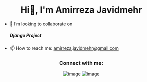  <h1 align="center"'>Hi👋, I'm Amirreza Javidmehr</h1>
<ul>
  <li>
👯 I’m looking to collaborate on <h5 display = "inline-block">Django Project</h5>
  </li>
  <li>
 📫 How to reach me: <a href='mailto:amirreza.javidmehr@gmail.com'>amirreza.javidmehr@gmail.com</a>
  </li>
</ul>

<h3 align="center">Connect with me:</h3>
<div align="center">

[![image](https://img.shields.io/badge/LinkedIn-0077B5?style=for-the-badge&logo=linkedin&logoColor=white)](/)
[![image](https://img.shields.io/badge/Instagram-E4405F?style=for-the-badge&logo=instagram&logoColor=white)](https://www.instagram.com/amir.javidmehr/)
</div>

